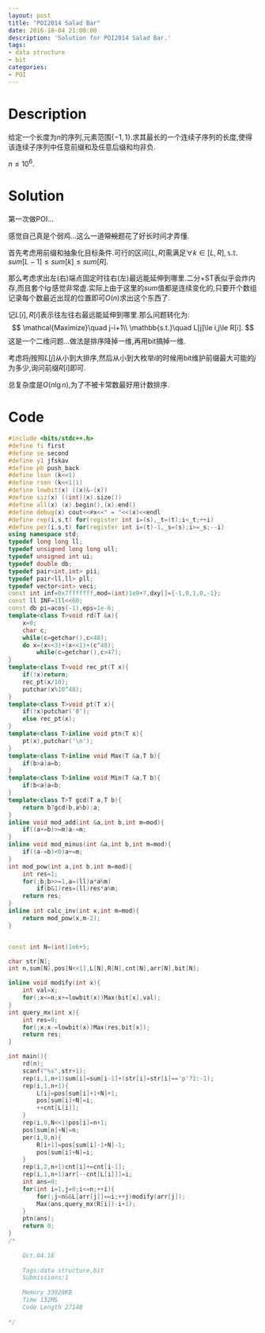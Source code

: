 ```yaml
---
layout: post
title: "POI2014 Salad Bar"
date: 2016-10-04 21:00:00
description: 'Solution for POI2014 Salad Bar.'
tags:
- data structure
- bit
categories:
- POI
---
```


# Description

给定一个长度为$n$的序列,元素范围$\lbrace-1,1\rbrace$.求其最长的一个连续子序列的长度,使得该连续子序列中任意前缀和及任意后缀和均非负.

$n\le10^6.$

# Solution

第一次做POI...

感觉自己真是个弱鸡...这么一道~~常规~~题花了好长时间才弄懂.

首先考虑用前缀和抽象化目标条件.可行的区间$[L,R]$需满足$\forall k\in[L,R],\mathbb{s.t.}\quad sum[L-1]\le sum[k]\le sum[R].$

那么考虑求出左(右)端点固定时往右(左)最远能延伸到哪里.二分+$\text{ST}$表似乎会炸内存,而且套个$\lg$感觉非常虚.实际上由于这里的$sum$值都是连续变化的,只要开个数组记录每个数最近出现的位置即可$O(n)$求出这个东西了.

记$L[i],R[i]$表示往左往右最远能延伸到哪里.那么问题转化为:
$$
\mathcal{Maximize}\quad j-i+1\\
\mathbb{s.t.}\quad L[j]\le i,j\le R[i].
$$
这是一个二维问题...做法是排序降掉一维,再用$\text{bit}$搞掉一维.

考虑将$j$按照$L[j]$从小到大排序,然后从小到大枚举$i$的时候用$\text{bit}$维护前缀最大可能的$j$为多少,询问前缀$R[i]$即可.

总复杂度是$O(n\lg n)$,为了不被卡常数最好用计数排序.

# Code

```c++
#include <bits/stdc++.h>
#define fi first
#define se second
#define y1 jfskav
#define pb push_back
#define lson (k<<1)
#define rson (k<<1|1)
#define lowbit(x) ((x)&-(x))
#define siz(x) ((int)(x).size())
#define all(x) (x).begin(),(x).end()
#define debug(x) cout<<#x<<" = "<<(x)<<endl
#define rep(i,s,t) for(register int i=(s),_t=(t);i<_t;++i)
#define per(i,s,t) for(register int i=(t)-1,_s=(s);i>=_s;--i)
using namespace std;
typedef long long ll;
typedef unsigned long long ull;
typedef unsigned int ui;
typedef double db;
typedef pair<int,int> pii;
typedef pair<ll,ll> pll;
typedef vector<int> veci;
const int inf=0x7fffffff,mod=(int)1e9+7,dxy[]={-1,0,1,0,-1};
const ll INF=1ll<<60;
const db pi=acos(-1),eps=1e-6;
template<class T>void rd(T &x){
	x=0;
	char c;
	while(c=getchar(),c<48);
	do x=(x<<3)+(x<<1)+(c^48);
		while(c=getchar(),c>47);
}
template<class T>void rec_pt(T x){
	if(!x)return;
	rec_pt(x/10);
	putchar(x%10^48);
}
template<class T>void pt(T x){
	if(!x)putchar('0');
	else rec_pt(x);
}
template<class T>inline void ptn(T x){
	pt(x),putchar('\n');
}
template<class T>inline void Max(T &a,T b){
	if(b>a)a=b;
}
template<class T>inline void Min(T &a,T b){
	if(b<a)a=b;
}
template<class T>T gcd(T a,T b){
	return b?gcd(b,a%b):a;
}
inline void mod_add(int &a,int b,int m=mod){
	if((a+=b)>=m)a-=m;
}
inline void mod_minus(int &a,int b,int m=mod){
	if((a-=b)<0)a+=m;
}
int mod_pow(int a,int b,int m=mod){
	int res=1;
	for(;b;b>>=1,a=(ll)a*a%m)
		if(b&1)res=(ll)res*a%m;
	return res;
}
inline int calc_inv(int x,int m=mod){
	return mod_pow(x,m-2);
}


const int N=(int)1e6+5;

char str[N];
int n,sum[N],pos[N<<1],L[N],R[N],cnt[N],arr[N],bit[N];

inline void modify(int x){
	int val=x;
	for(;x<=n;x+=lowbit(x))Max(bit[x],val);
}
int query_mx(int x){
	int res=0;
	for(;x;x-=lowbit(x))Max(res,bit[x]);
	return res;
}

int main(){
	rd(n);
	scanf("%s",str+1);
	rep(i,1,n+1)sum[i]=sum[i-1]+(str[i]=str[i]=='p'?1:-1);
	rep(i,1,n+1){
		L[i]=pos[sum[i]+1+N]+1;
		pos[sum[i]+N]=i;
		++cnt[L[i]];
	}
	rep(i,0,N<<1)pos[i]=n+1;
	pos[sum[n]+N]=n;
	per(i,0,n){
		R[i+1]=pos[sum[i]-1+N]-1;
		pos[sum[i]+N]=i;
	}
	rep(i,2,n+1)cnt[i]+=cnt[i-1];
	rep(i,1,n+1)arr[--cnt[L[i]]]=i;
	int ans=0;
	for(int i=1,j=0;i<=n;++i){
		for(;j<n&&L[arr[j]]==i;++j)modify(arr[j]);
		Max(ans,query_mx(R[i])-i+1);
	}
	ptn(ans);
	return 0;
}
/*
	
	Oct.04.16
	
	Tags:data structure,bit
	Submissions:1
	
	Memory 33928KB
	Time 132MS
	Code Length 2714B
	
*/

```